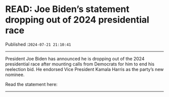 # READ: Joe Biden’s statement dropping out of 2024 presidential race

Published :`2024-07-21 21:10:41`

---

President Joe Biden has announced he is dropping out of the 2024 presidential race after mounting calls from Democrats for him to end his reelection bid. He endorsed Vice President Kamala Harris as the party’s new nominee.

Read the statement here:

---

